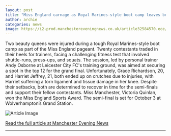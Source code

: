 ```yaml
---
layout: post
title: "Miss England carnage as Royal Marines-style boot camp leaves beauty queens on crutches"
author: archie
categories: news
image: https://i2-prod.manchestereveningnews.co.uk/article32584570.ece/ALTERNATES/s1200/0_miss-englands-r-1436091.jpg
---
```

Two beauty queens were injured during a tough Royal Marines-style boot camp as part of the Miss England pageant. Twenty contestants traded in their heels for trainers, facing a challenging fitness test that involved shuttle-runs, press-ups, and squats. The session, led by personal trainer Andy Osborne at Leicester City FC's training ground, was aimed at securing a spot in the top 12 for the grand final. Unfortunately, Grace Richardson, 20, and Harriet Jeffrey, 21, both ended up on crutches due to injuries, with Harriet suffering a torn ligament and tissue damage in her knee. Despite their setbacks, both are determined to recover in time for the semi-finals and support their fellow contestants. Miss Manchester, Victoria Quinlan, won the Miss England Sports Award. The semi-final is set for October 3 at Wolverhampton’s Grand Station.

![Article Image](https://i2-prod.manchestereveningnews.co.uk/article32584570.ece/ALTERNATES/s1200/0_miss-englands-r-1436091.jpg)

[Read the full article at Manchester Evening News](https://www.manchestereveningnews.co.uk/news/greater-manchester-news/miss-england-carnage-royal-marines-32584604)

---

